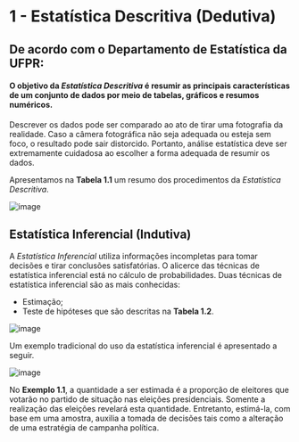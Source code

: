 # 1 - Estatística Descritiva (Dedutiva)

## De acordo com o Departamento de Estatística da UFPR:

#### O objetivo da *Estatística Descritiva* é resumir as principais características de um conjunto de dados por meio de tabelas, gráficos e resumos numéricos. 

Descrever os dados pode ser comparado ao ato de tirar uma fotografia da realidade. Caso a câmera fotográfica não seja adequada ou esteja sem foco, o resultado pode sair distorcido. Portanto, análise estatística deve ser extremamente cuidadosa ao escolher a forma adequada de resumir os dados. 

Apresentamos na **Tabela 1.1** um resumo dos procedimentos da *Estatística Descritiva*.

![image](https://user-images.githubusercontent.com/83923976/189936411-f13331fd-239e-4e6f-a3cb-be146e881cda.png)

## Estatística Inferencial (Indutiva)

A *Estatística Inferencial* utiliza informações incompletas para tomar decisões e tirar conclusões satisfatórias. O alicerce das técnicas de estatística inferencial está no cálculo de probabilidades. Duas técnicas de estatística inferencial são as mais conhecidas:
- Estimação;
- Teste de hipóteses que são descritas na **Tabela 1.2**.

![image](https://user-images.githubusercontent.com/83923976/189958747-3270ef50-4d83-4de8-9ca4-180f670eb3da.png)

Um exemplo tradicional do uso da estatística inferencial é apresentado a seguir.

![image](https://user-images.githubusercontent.com/83923976/189961586-0903f744-a37f-438a-94c3-62255a75d175.png)

No **Exemplo 1.1**, a quantidade a ser estimada é a proporção de eleitores que votarão no partido de situação nas eleições presidenciais. Somente a realização das eleições revelará esta quantidade. Entretanto, estimá-la, com base em uma amostra, auxilia a tomada de decisões tais como a alteração de uma estratégia de campanha política.
